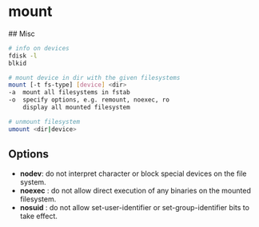 # mount

## Misc

```sh
# info on devices
fdisk -l
blkid

# mount device in dir with the given filesystems
mount [-t fs-type] [device] <dir>
-a  mount all filesystems in fstab
-o  specify options, e.g. remount, noexec, ro
    display all mounted filesystem

# unmount filesystem
umount <dir|device>
```

## Options

* **nodev**: do not interpret character or block special devices on the file system.
* **noexec** : do not allow direct execution of any binaries on the mounted filesystem.
* **nosuid** : do  not  allow set-user-identifier or set-group-identifier bits to take effect.
